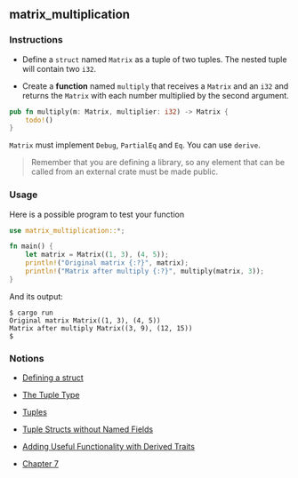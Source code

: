 ## matrix_multiplication

### Instructions

- Define a `struct` named `Matrix` as a tuple of two tuples. The nested tuple will contain two `i32`.

- Create a **function** named `multiply` that receives a `Matrix` and an `i32` and returns the `Matrix` with each number multiplied by the second argument.

```rust
pub fn multiply(m: Matrix, multiplier: i32) -> Matrix {
    todo!()
}
```

`Matrix` must implement `Debug`, `PartialEq` and `Eq`. You can use `derive`.

> Remember that you are defining a library, so any element that can be called from an external crate must be made public.

### Usage

Here is a possible program to test your function

```rust
use matrix_multiplication::*;

fn main() {
    let matrix = Matrix((1, 3), (4, 5));
    println!("Original matrix {:?}", matrix);
    println!("Matrix after multiply {:?}", multiply(matrix, 3));
}
```

And its output:

```console
$ cargo run
Original matrix Matrix((1, 3), (4, 5))
Matrix after multiply Matrix((3, 9), (12, 15))
$
```

### Notions

- [Defining a struct](https://doc.rust-lang.org/stable/book/ch05-01-defining-structs.html)

- [The Tuple Type](https://doc.rust-lang.org/stable/book/ch03-02-data-types.html)

- [Tuples](https://doc.rust-lang.org/rust-by-example/primitives/tuples.html)

- [Tuple Structs without Named Fields](https://doc.rust-lang.org/stable/book/ch05-01-defining-structs.html)

- [Adding Useful Functionality with Derived Traits](https://doc.rust-lang.org/stable/book/ch05-02-example-structs.html)

- [Chapter 7](https://doc.rust-lang.org/stable/book/ch07-03-paths-for-referring-to-an-item-in-the-module-tree.html)
